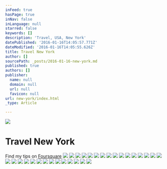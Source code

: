 ```yaml
---
inFeed: true
hasPage: true
inNav: false
inLanguage: null
starred: false
keywords: []
description: 'Travel, USA, New York'
datePublished: '2016-01-16T14:05:57.771Z'
dateModified: '2016-01-16T14:05:55.626Z'
title: Travel New York
author: []
sourcePath: _posts/2016-01-16-new-york.md
published: true
authors: []
publisher:
  name: null
  domain: null
  url: null
  favicon: null
url: new-york/index.html
_type: Article

---
```

![](https://the-grid-user-content.s3-us-west-2.amazonaws.com/d7d05e5c-8f0b-46b8-be48-cef3658fd1ce.jpg)

# Travel New York

Find my tips on [Foursquare][0]
![](https://the-grid-user-content.s3-us-west-2.amazonaws.com/8aca2a9e-49fe-436a-a3fa-3f0ccb9ac869.jpg)
![](https://the-grid-user-content.s3-us-west-2.amazonaws.com/e5a0cde3-3aac-4aae-8b50-7859bbf49584.jpg)
![](https://the-grid-user-content.s3-us-west-2.amazonaws.com/36213f5c-449c-4821-9ce7-6c8b1273e650.jpg)
![](https://the-grid-user-content.s3-us-west-2.amazonaws.com/45c85641-f595-403c-b905-d3e4701c7ace.jpg)
![](https://the-grid-user-content.s3-us-west-2.amazonaws.com/272671f9-baa2-481f-a734-ab4eec00a3c0.jpg)
![](https://the-grid-user-content.s3-us-west-2.amazonaws.com/a402e612-b564-4974-9d5d-27f90badeee9.jpg)
![](https://the-grid-user-content.s3-us-west-2.amazonaws.com/694265a5-b439-4ad4-9647-02c296d9b512.jpg)
![](https://the-grid-user-content.s3-us-west-2.amazonaws.com/17e966a6-2124-4e0b-9da7-05b2c1643d5b.jpg)
![](https://the-grid-user-content.s3-us-west-2.amazonaws.com/13b124e3-24d6-472c-86a0-c11c83016ccf.jpg)
![](https://the-grid-user-content.s3-us-west-2.amazonaws.com/de209037-b882-461e-b5b8-0f1507b6117c.jpg)
![](https://the-grid-user-content.s3-us-west-2.amazonaws.com/6eb4652d-1eab-4cae-a55e-1f68c9796c5a.jpg)
![](https://the-grid-user-content.s3-us-west-2.amazonaws.com/c8b7f530-33d9-4f8b-b016-aa710ff72ba1.jpg)
![](https://the-grid-user-content.s3-us-west-2.amazonaws.com/5e90e5d2-e4d0-4228-baf0-cf9ddc8fd20b.jpg)
![](https://the-grid-user-content.s3-us-west-2.amazonaws.com/ce65ad48-b0be-4fc1-9978-e39c132d06b9.jpg)
![](https://the-grid-user-content.s3-us-west-2.amazonaws.com/928d4c0f-46a5-4b74-ab86-1800061361c2.jpg)
![](https://the-grid-user-content.s3-us-west-2.amazonaws.com/7d6c9e80-4909-4191-9da2-6c2adbd06aaf.jpg)
![](https://the-grid-user-content.s3-us-west-2.amazonaws.com/596d364c-d876-46ed-af26-947981a2a67c.jpg)
![](https://the-grid-user-content.s3-us-west-2.amazonaws.com/3583e98f-a49a-4c99-ac0b-600d2e1a1920.jpg)
![](https://the-grid-user-content.s3-us-west-2.amazonaws.com/748d53b4-e164-4823-980b-5fa0a8c5c236.jpg)
![](https://the-grid-user-content.s3-us-west-2.amazonaws.com/d7f166b2-9a86-4a34-beb9-d124d198a826.jpg)
![](https://the-grid-user-content.s3-us-west-2.amazonaws.com/f74f731e-a58d-4504-b912-2525c34d3100.jpg)
![](https://the-grid-user-content.s3-us-west-2.amazonaws.com/dc8ab164-d367-4b3b-b0e4-f4d79d2ad6bf.jpg)
![](https://the-grid-user-content.s3-us-west-2.amazonaws.com/8fc9782e-7947-47cd-afbb-f1b16d0d20ae.jpg)
![](https://the-grid-user-content.s3-us-west-2.amazonaws.com/df8a36cd-0065-461b-ac08-b201540a2fb8.jpg)
![](https://the-grid-user-content.s3-us-west-2.amazonaws.com/9e4acc5d-1514-45c6-bcfd-b95884a8ec3a.jpg)
![](https://the-grid-user-content.s3-us-west-2.amazonaws.com/b2a1ea09-105d-46f1-8209-cc88abd40c5f.jpg)
![](https://the-grid-user-content.s3-us-west-2.amazonaws.com/8163e929-bc96-473f-9530-b31c16c0b5df.jpg)
![](https://the-grid-user-content.s3-us-west-2.amazonaws.com/6b2904b1-7c9d-4e3e-b0b6-999b65aeb5a3.jpg)
![](https://the-grid-user-content.s3-us-west-2.amazonaws.com/6ffebfa5-e7c1-41dd-a6c0-6afa29f3f289.jpg)
![](https://s3-us-west-2.amazonaws.com/the-grid-img/p/a66e995df8b095fe5623c3bef48eace803e48325.jpg)

[0]: https://de.foursquare.com/skylinelady/list/nyc